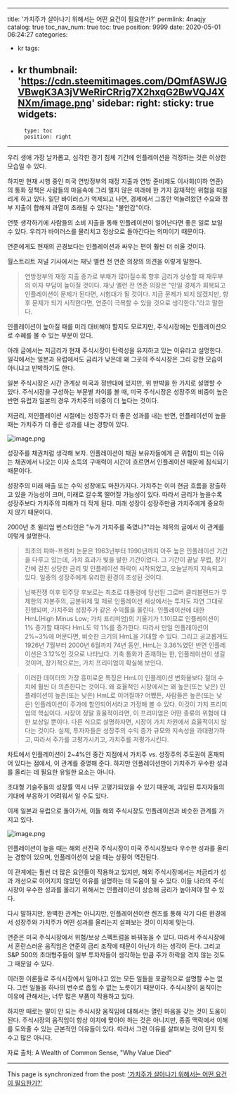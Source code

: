
---
title: '가치주가 살아나기 위해서는 어떤 요건이 필요한가?'
permlink: 4naqjy
catalog: true
toc_nav_num: true
toc: true
position: 9999
date: 2020-05-01 06:24:27
categories:
- kr
tags:
- kr
thumbnail: 'https://cdn.steemitimages.com/DQmfASWJGVBwgK3A3jVWeRirCRrig7X2hxqG2BwVQJ4XNXm/image.png'
sidebar:
    right:
        sticky: true
widgets:
    -
        type: toc
        position: right
---


우리 생애 가장 날카롭고, 심각한 경기 침체 기간에 인플레이션을 걱정하는 것은 이상한 모습일 수 있다.


하지만 현재 시행 중인 미국 연방정부의 재정 지출과 연방 준비제도 이사회(이하 연준)의 통화 정책은 사람들의 마음속에 그리 멀지 않은 미래에 한 가지 잠재적인 위험을 떠올리게 하고 있다. 일단 바이러스가 억제되고 나면, 경제에서 그동안 억눌려왔던 수요와 정부 지출이 합해져 과열이 초래될 수 있다는 "불안감"이다.


언뜻 생각하기에 사람들의 소비 지출을 통해 인플레이션이 일어난다면 좋은 일로 보일 수 있다. 우리가 바이러스를 물리치고 정상으로 돌아간다는 의미이기 때문이다.


연준에게도 현재의 곤경보다는 인플레이션과 싸우는 편이 훨씬 더 쉬울 것이다.


월스트리트 저널 기사에서는 재닛 옐런 전 연준 의장의 의견을 이렇게 말한다.


>연방정부의 재정 지출 증가로 부채가 많아질수록 향후 금리가 상승할 때 재무부의 이자 부담이 높아질 것이다. 재닛 옐런 전 연준 의장은 "만일 경제가 회복되고 인플레이션이 문제가 된다면, 시험대가 될 것이다. 지금 문제가 되지 않겠지만, 향후 문제가 되기 시작한다면, 연준이 극복할 수 있을 것으로 생각한다."라고 말한다.


인플레이션이 높아질 때를 미리 대비해야 할지도 모르지만, 주식시장에는 인플레이션으로 수혜를 볼 수 있는 부문이 있다.


아래 글에서는 저금리가 현재 주식시장이 탄력성을 유지하고 있는 이유라고 설명한다. 일각에서는 일본과 유럽에서도 금리가 낮은데 왜 그곳의 주식시장은 그리 강한 모습이 아니냐고 반박하기도 한다.



일본 주식시장은 시간 관계상 미국과 정반대에 있지만, 위 반박을 한 가지로 설명할 수 있다. 주식시장을 구성하는 부문별 차이를 볼 때, 미국 주식시장은 성장주의 비중이 높은 반면 유럽과 일본의 경우 가치주의 비중이 더 높다는 것이다.


저금리, 저인플레이션 시절에는 성장주가 더 좋은 성과를 내는 반면, 인플레이션이 높을 때는 가치주가 더 좋은 성과를 내는 경향이 있다.



![image.png](https://cdn.steemitimages.com/DQmfASWJGVBwgK3A3jVWeRirCRrig7X2hxqG2BwVQJ4XNXm/image.png)



성장주를 채권처럼 생각해 보자. 인플레이션이 채권 보유자들에게 큰 위험이 되는 이유는 채권에서 나오는 이자 소득의 구매력이 시간이 흐르면서 인플레이션 때문에 침식되기 때문이다.


성장주의 미래 매출 또는 수익 성장에도 마찬가지다. 가치주는 이미 현금 흐름을 창출하고 있을 가능성이 크며, 미래로 갈수록 떨어질 가능성이 있다. 따라서 금리가 높을수록 성장주보다 가치주의 피해가 더 작게 된다. 미래 성장이 성장주만큼 가치주에게 중요하지 않기 때문이다.


2000년 초 윌리엄 번스타인은 "누가 가치주를 죽였나?"라는 제목의 글에서 이 관계를 이렇게 설명한다.


>최초의 파마-프렌치 논문은 1963년부터 1990년까지 아주 높은 인플레이션 기간을 다루고 있는데, 가치 효과가 빛을 발한 기간이었다. 그 기간이 끝날 무렵, 장기간에 걸친 상당한 금리 및 인플레이션 하락이 시작되었고, 오늘날까지 지속되고 있다. 일종의 성장주에게 유리한 환경이 조성된 것이다.


>남북전쟁 이후 민주당 후보로는 최초로 대통령에 당선된 그로버 클리블랜드가 무제한의 자본주의, 금본위제 및 제로 인플레이션 세상에서는 투자도 자연 그대로 진행되며, 가치주와 성장주가 같은 수익률을 올린다. 인플레이션에 대한 HmL(High Minus Low; 가치 프리미엄)의 기울기가 1.1이므로 인플레이션이 1% 증가할 때마다 HmL도 약 1%를 증가한다. 따라서 만일 인플레이션이 2%~3%에 머문다면, 비슷한 크기의 HmL을 기대할 수 있다. 그리고 공교롭게도 1926년 7월부터 2000년 6월까지 74년 동안, HmL는 3.36%였던 반면 인플레이션은 3.12%인 것으로 나타났다. 기축 통화가 존재하는 한, 인플레이션이 생길 것이며, 장기적으로는, 가치 프리미엄이 확실해 보인다.


>이러한 데이터의 가장 흥미로운 특징은 HmL이 인플레이션 변화율보다 절대 수치에 훨씬 더 의존한다는 것이다. 왜 효율적인 시장에서는 왜 높은(또는 낮은) 인플레이션이 높은(또는 낮은) HmL로 이어질까? 어쨌든, 사람들은 높은(또는 낮은) 인플레이션이 주가에 할인되어서라고 가정해 볼 수 있다. 이것이 가치 프리미엄의 핵심이다. 시장이 정말 효율적이라면, 이 프리미엄은 어떤 종류의 위험에 대한 보상일 뿐이다. 다른 식으로 설명하자면, 시장이 가치 차원에서 효율적이지 않다는 것이다. 실제, 투자자들은 성장주의 수익 증가 규모와 지속성을 과대평가하고, 따라서 주가를 고평가시키고, 가치주를 저평가시킨다.


차트에서 인플레이션이 2~4%인 중간 지점에서 가치주 vs. 성장주의 주도권이 혼재되어 있다는 점에서, 이 관계를 증명해 준다. 하지만 인플레이션만이 가치주가 우수한 성과를 올리는 데 필요한 유일한 요소는 아니다.


초대형 기술주들의 성장률 역시 너무 고평가되었을 수 있기 때문에, 과잉된 투자자들의 기대에 부응하기 어려워서 일 수도 있다.


이제 일본과 유럽으로 돌아가서, 이들 해외 주식시장도 인플레이션과 비슷한 관계를 가지고 있다.



![image.png](https://cdn.steemitimages.com/DQmRW5CsTHTZU1sfGEAzPReLkLDU7y1FgFFvpKLSP6NzMeb/image.png)



인플레이션이 높을 때는 해외 선진국 주식시장이 미국 주식시장보다 우수한 성과를 올리는 경향이 있으며, 인플레이션이 낮을 때는 상황이 역전된다.


이 관계에는 훨씬 더 많은 요인들이 작용하고 있지만, 해외 주식시장에서는 저금리가 성과 개선으로 이어지지 않았던 이유를 설명하는 데 도움이 될 수 있다. 이들 나라의 주식시장이 우수한 성과를 올리기 위해서는 인플레이션이 상승해 금리가 높아져야 할 수 있다.


다시 말하지만, 완벽한 관계는 아니지만, 인플레이션이란 렌즈를 통해 각기 다른 환경에서 성장주와 가치주가 어떤 성과를 올리는지 살펴보는 것이 이치에 맞는다.


연준은 미국 주식시장에서 위험/보상 스펙트럼을 바꿔놓을 수 있다. 따라서 주식시장에서 혼란스러운 움직임은 연준의 금리 조작에 때문이 아닌가 하는 생각이 든다. 그리고 S&P 500의 초대형주들이 일부 투자자들이 생각하는 만큼 주가 하락을 겪지 않는 것도 그 때문일 수 있다.


이러한 이론들로 주식시장에서 일어나고 있는 모든 일들을 포괄적으로 설명할 수는 없다. 그런 일들을 하나의 변수로 좁힐 수 없는 노릇이기 때문이다. 주식시장이 움직이는 이유에 관해서는, 너무 많은 부품이 작용하고 있다.


하지만 때로는 말이 안 되는 주식시장 움직임에 대해서는 열린 마음을 갖는 것이 도움이 된다. 주식시장의 움직임이 항상 이치에 맞아야 하는 것은 아니지만, 종종 맥락에서 이해를 도와줄 수 있는 근본적인 이유들이 있다. 따라서 그런 이유를 살펴보는 것이 단지 헛수고 많은 아니다.


자료 출처: A Wealth of Common Sense, "Why Value Died"

- - -

This page is synchronized from the post: ['가치주가 살아나기 위해서는 어떤 요건이 필요한가?'](https://steemit.com/@pius.pius/4naqjy)
